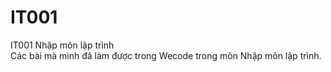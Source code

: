 # IT001
IT001 Nhập môn lập trình <br/> Các bài mà mình đã làm được trong Wecode trong môn Nhập môn lập trình.
